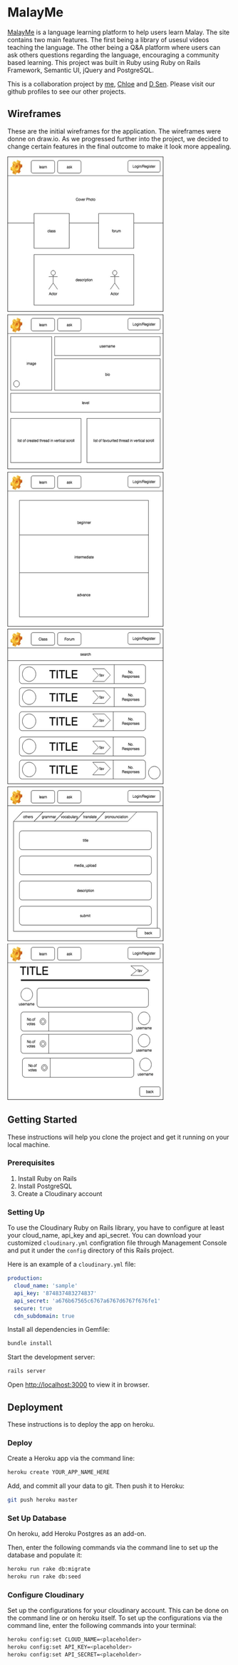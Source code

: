 # MalayMe

[MalayMe](https://malayme.herokuapp.com/) is a language learning platform to help users learn Malay. The site contains two main features. The first being a library of usesul videos teaching the language. The other being a Q&A platform where users can ask others questions regarding the language, encouraging a community based learning. This project was built in Ruby using Ruby on Rails Framework, Semantic UI, jQuery and PostgreSQL.

This is a collaboration project by [me](https://github.com/saufm68), [Chloe](https://github.com/ChloeLiang) and [D Sen](https://github.com/wandsen). Please visit our github profiles to see our other projects.

## Wireframes

These are the initial wireframes for the application. The wireframes were donne on draw.io. As we progressed further into the project, we decided to change certain features in the final outcome to make it look more appealing.

![homepage wireframe](./wireframes/wireframe-home.png)
![profile page wireframe](./wireframes/wireframe-1.png)
![video library wireframe](./wireframes/wireframe-lib.png)
![Q&A page wireframe](./wireframes/wirefram-q&a.png)
![ask question page wireframe](./wireframes/wireframe-ask.png)
![question page wireframe](./wireframes/wireframe-question.png)

## Getting Started

These instructions will help you clone the project and get it running on your local machine.

### Prerequisites

1. Install Ruby on Rails
2. Install PostgreSQL
3. Create a Cloudinary account

### Setting Up

To use the Cloudinary Ruby on Rails library, you have to configure at least your cloud_name, api_key and api_secret.
You can download your customized `cloudinary.yml` configration file through Management Console and put it under
the `config` directory of this Rails project.

Here is an example of a `cloudinary.yml` file:

```yml
production:
  cloud_name: 'sample'
  api_key: '874837483274837'
  api_secret: 'a676b67565c6767a6767d6767f676fe1'
  secure: true
  cdn_subdomain: true
```

Install all dependencies in Gemfile:

```bash
bundle install
```

Start the development server:

```bash
rails server
```

Open [http://localhost:3000](http://localhost:3000) to view it in browser.

## Deployment

These instructions is to deploy the app on heroku.

### Deploy

Create a Heroku app via the command line:

```bash
heroku create YOUR_APP_NAME_HERE
```

Add, and commit all your data to git. Then push it to Heroku:

```bash
git push heroku master
```

### Set Up Database

On heroku, add Heroku Postgres as an add-on.

Then, enter the following commands via the command line to set up the database and populate it:

```bash
heroku run rake db:migrate
heroku run rake db:seed
```

### Configure Cloudinary

Set up the configurations for your cloudinary account. This can be done on the command line or on heroku itself.
To set up the configurations via the command line, enter the following commands into your terminal:

```bash
heroku config:set CLOUD_NAME=<placeholder>
heroku config:set API_KEY=<placeholder>
heroku config:set API_SECRET=<placeholder>
```
